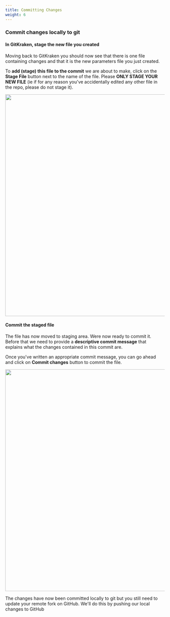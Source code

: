 ```yaml
---
title: Committing Changes
weight: 6
---
```



### Commit changes locally to git

#### In GitKraken, stage the new file you created

Moving back to GitKraken you should now see that there is one file containing changes and that it is the new parameters file you just created.

To **add (stage) this file to the commit** we are about to make, click on the **Stage File** button next to the name of the file. Please **ONLY STAGE YOUR NEW FILE** (ie if for any reason you've accidentally edited any other file in the repo, please do not stage it).

<img src="/images/commit-pre.png" width="700px" />


<br>

#### Commit the staged file

The file has now moved to staging area. Were now ready to commit it. Before that we need to provide a **descriptive commit message** that explains what the changes contained in this commit are.

Once you've written an appropriate commit message, you can go ahead and click on **Commit changes** button to commit the file.

<img src="/images/commit-param.png" width="700px" />

The changes have now been committed locally to git but you still need to update your remote fork on GitHub. We'll do this by pushing our local changes to GitHub

<br>

